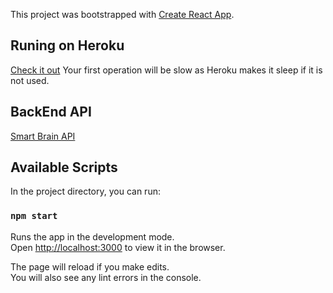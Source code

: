 This project was bootstrapped with [Create React App](https://github.com/facebook/create-react-app).

## Runing on Heroku
[Check it out](https://binlix26-smart-brain.herokuapp.com/)
Your first operation will be slow as Heroku makes it sleep if it is not used.

## BackEnd API
[Smart Brain API](https://github.com/Binlix26/smart-brain-api)

## Available Scripts

In the project directory, you can run:

### `npm start`

Runs the app in the development mode.<br>
Open [http://localhost:3000](http://localhost:3000) to view it in the browser.

The page will reload if you make edits.<br>
You will also see any lint errors in the console.
